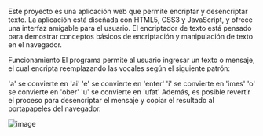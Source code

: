 Este proyecto es una aplicación web que permite encriptar y desencriptar texto. 
La aplicación está diseñada con HTML5, CSS3 y JavaScript, y ofrece una interfaz amigable para el usuario. 
El encriptador de texto está pensado para demostrar conceptos básicos de encriptación y manipulación de texto en el navegador.

Funcionamiento
El programa permite al usuario ingresar un texto o mensaje, el cual encripta reemplazando las vocales según el siguiente patrón:

'a' se convierte en 'ai'
'e' se convierte en 'enter'
'i' se convierte en 'imes'
'o' se convierte en 'ober'
'u' se convierte en 'ufat'
Además, es posible revertir el proceso para desencriptar el mensaje y copiar el resultado al portapapeles del navegador.

![image](https://github.com/user-attachments/assets/d6c74527-c0a4-4421-b807-917bab286f79)

